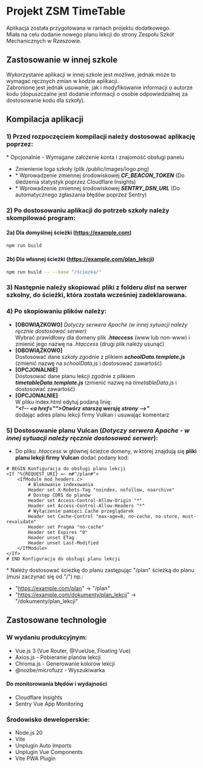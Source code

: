 # Projekt ZSM TimeTable

Aplikacja została przygotowana w ramach projektu dodatkowego.<br>
Miała na celu dodanie nowego planu lekcji do strony Zespołu Szkół Mechanicznych w Rzeszowie.

## Zastosowanie w innej szkole

Wykorzystanie aplikacji w innej szkole jest możliwe, jednak może to wymagać ręcznych zmian w kodzie aplikacji.<br>
Zabronione jest jednak usuwanie, jak i modyfikowanie informacji o autorze kodu (dopuszczalne jest dodanie informacji o osobie odpowiedzialnej za dostosowanie kodu dla szkoły).

## Kompilacja aplikacji

### 1) Przed rozpoczęciem kompilacji należy dostosować aplikację poprzez:

\* Opcjonalnie - Wymagane założenie konta i znajomość obsługi panelu

- Zmienienie loga szkoły (plik /public/images/logo.png)
- \* Wprowadzenie zmiennej środowiskowej **_CF_BEACON_TOKEN_** (Do śledzenia statystyk poprzez Cloudflare Insights)
- \* Wprowadzenie zmiennej środowiskowej **_SENTRY_DSN_URL_** (Do automatycznego zgłaszania błędów poprzez Sentry)

### 2) Po dostosowaniu aplikacji do potrzeb szkoły należy skompilować program:

#### 2a) Dla domyślnej ścieżki (https://example.com)

```bash
npm run build
```

#### 2b) Dla własnej ścieżki (https://example.com/plan_lekcji)

```bash
npm run build -- --base "/ściezka/"
```

### 3) Następnie należy skopiować pliki z folderu _dist_ na serwer szkolny, do ścieżki, która została wcześniej zadeklarowana.

### 4) Po skopiowaniu plików należy:

- **[OBOWIĄZKOWO]** _Dotyczy serwera Apache (w innej sytuacji należy ręcznie dostosować serwer)_ <br />Wybrać prawidłowy dla domeny plik **_.htaccess_** (www lub non-www) i zmienić jego nazwę na _.htaccess_ (drugi plik należy usunąć)
- **[OBOWIĄZKOWO]** <br />Dostosować dane szkoły zgodnie z plikiem **_schoolData.template.js_** (zmienić nazwę na _schoolData.js_ i dostosować zawartość)
- **[OPCJONALNIE]** <br />Dostosować dane planu lekcji zgodnie z plikiem **_timetableData.template.js_** (zmienić nazwę na _timetableData.js_ i dostosować zawartość)
- **[OPCJONALNIE]** <br />W pliku index.html edytuj podaną linię:<br />**_"\<!-- \<a href="">Otwórz starszą wersję strony</a> -->"_**<br />dodając adres planu lekcji firmy Vulkan i usuwając komentarz

### 5) Dostosowanie planu Vulcan (_Dotyczy serwera Apache - w innej sytuacji należy ręcznie dostosować serwer_):

- Do pliku _.htaccess_ w głównej ścieżce domeny, w której znajdują się **pliki planu lekcji firmy Vulcan** dodać podany kod:

```.htaccess
# BEGIN Konfiguracja do obsługi planu lekcji
<If "%{REQUEST_URI} =~ m#^/plan#">
    <IfModule mod_headers.c>
        # Blokowanie indexowania
        Header set X-Robots-Tag "noindex, nofollow, noarchive"
        # Dostęp CORS do planów
        Header set Access-Control-Allow-Origin "*"
        Header set Access-Control-Allow-Headers "*"
        # Wyłączenie pamięci Cache przeglądarek
        Header set Cache-Control "max-age=0, no-cache, no-store, must-revalidate"
        Header set Pragma "no-cache"
        Header set Expires "0"
        Header unset ETag
        Header unset Last-Modified
    </IfModule>
</If>
# END Konfiguracja do obsługi planu lekcji
```

\* Należy dostosować ścieżkę do planu zastępując "/plan" ścieżką do planu (musi zaczynać się od "/") np.:

- "https://example.com/plan" -> "/plan"
- "https://example.com/dokumenty/plan_lekcji" -> "/dokumenty/plan_lekcji"

## Zastosowane technologie

### W wydaniu produkcyjnym:

- Vue.js 3 (Vue Router, @VueUse, Floating Vue)
- Axios.js - Pobieranie planów lekcji
- Chroma.js - Generowanie kolorów lekcji
- @nozbe/microfuzz - Wyszukiwarka

#### Do monitorowania błędów i wydajności

- Cloudflare Insights
- Sentry Vue App Monitoring

### Środowisko deweloperskie:

- Node.js 20
- Vite
- Unplugin Auto Imports
- Unplugin Vue Components
- Vite PWA Plugin
